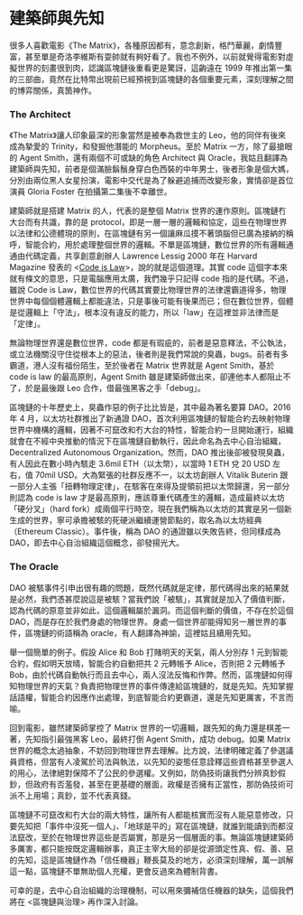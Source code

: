 # 建築師與先知

很多人喜歡電影《The Matrix》，各種原因都有，意念創新，格鬥華麗，劇情豐富，甚至單是奇洛李維斯有耍帥就有夠好看了。我也不例外，以前就覺得電影對虛擬世界的刻畫很到肉，認識區塊鏈後重看更是驚訝，這齣遠在 1999 年推出第一集的三部曲，竟然在比特幣出現前已經預視到區塊鏈的各個重要元素，深刻理解之間的博弈關係，真箇神作。

### The Architect

《The Matrix》讓人印象最深的形象當然是被奉為救世主的 Leo，他的同伴有後來成為摯愛的 Trinity，和發掘他潛能的 Morpheus。至於 Matrix 一方，除了最搶眼的 Agent Smith，還有兩個不可或缺的角色 Architect 與 Oracle，我姑且翻譯為建築師與先知，前者是個滿臉鬍鬚身穿白色西裝的中年男士，後者形象是個大媽，分別由兩位黑人女星扮演，電影中交代是為了躲避追捕而改變形象，實情卻是首位演員 Gloria Foster 在拍攝第二集後不幸離世。

建築師就是搭建 Matrix 的人，代表的是整個 Matrix 世界的運作原則。區塊鏈冇大台而有共識，靠的是 protocol，即是一層一層的邏輯和協定，這些在物理世界以法律和公德體現的原則，在區塊鏈有另一個讓麻瓜摸不著頭腦但已廣為接納的稱呼，智能合約，用於處理整個世界的邏輯。不單是區塊鏈，數位世界的所有邏輯通通由代碼定義，共享創意創辦人 Lawrence Lessig 2000 年在 Harvard Magazine 發表的 &lt;[Code is Law](https://harvardmagazine.com/2000/01/code-is-law-html)&gt;，說的就是這個道理。其實 code 這個字本來就有條文的意思，只是電腦應用太廣，我們幾乎只記得 code 指的是代碼。不過，雖說 Code is Law，數位世界的代碼其實要比物理世界的法律還霸道得多，物理世界中每個個體邏輯上都能違法，只是事後可能有後果而已；但在數位世界，個體是從邏輯上「守法」，根本沒有違反的能力，所以「law」在這裡並非法律而是「定律」。

無論物理世界還是數位世界，code 都是有瑕疵的，前者是惡意釋法，不公執法，或立法機關沒守住從根本上的惡法，後者則是我們常說的臭蟲，bugs。前者有多霸道，港人沒有福份陌生，至於後者在 Matrix 世界就是 Agent Smith，基於 code is law 的最高原則，Agent Smith 雖是建築師做出來，卻連他本人都阻止不了，於是最後跟 Leo 合作，借最強黑客之手「debug」。

區塊鏈的十年歷史上，臭蟲作惡的例子比比皆是，其中最為著名要算 DAO。2016 年 4 月，以太坊社群推出了新通證 DAO，首次利用區塊鏈的智能合約去映射物理世界中機構的邏輯，因著不可竄改和冇大台的特性，智能合約一旦開始運行，組織就會在不經中央推動的情況下在區塊鏈自動執行，因此命名為去中心自治組織，Decentralized Autonomous Organization。然而，DAO 推出後卻被發現臭蟲，有人因此在數小時內駭走 3.6mil ETH（以太幣），以當時 1 ETH 兌 20 USD 左右，值 70mil USD。大為緊張的社群反應不一，以太坊創辦人 Vitalik Buterin 跟一部分人主張「扭轉物理定律」，在駭客在來得及提領前把以太幣歸還，另一部分則認為 code is law 才是最高原則，應該尊重代碼產生的邏輯，造成最終以太坊「硬分叉」（hard fork）成兩個平行時空，現在我們稱為以太坊的其實是另一個新生成的世界，寧可承擔被駭的死硬派繼續運營節點的，取名為以太坊經典（Ethereum Classic）。事件後，稱為 DAO 的通證雖以失敗告終，但同樣成為 DAO，即去中心自治組織這個概念，卻發揚光大。

### The Oracle

DAO 被駭事件引申出很有趣的問題，既然代碼就是定律，那代碼得出來的結果就是必然，我們憑甚麼說這是被駭？當我們說「被駭」，其實就是加入了價值判斷，認為代碼的原意並非如此，這個邏輯屬於漏洞。而這個判斷的價值，不存在於這個 DAO，而是存在於我們身處的物理世界。身處一個世界卻能得知另一層世界的事件，區塊鏈的術語稱為 oracle，有人翻譯為神諭，這裡姑且續用先知。

舉一個簡單的例子。假設 Alice 和 Bob 打賭明天的天氣，兩人分別存 1 元到智能合約，假如明天放晴，智能合約自動把共 2 元轉帳予 Alice，否則把 2 元轉帳予 Bob，由於代碼自動執行而且去中心，兩人沒法反悔和作弊。然而，區塊鏈如何得知物理世界的天氣？負責把物理世界的事件傳達給區塊鏈的，就是先知。先知掌握話語權，智能合約因應作出處理，到底智能合約更霸道，還是先知更厲害，不言而喻。

回到電影，雖然建築師掌控了 Matrix 世界的一切邏輯，跟先知的角力還是棋差一著，先知指引最強黑客 Leo，最終打倒 Agent Smith，成功 debug。如果 Matrix 世界的概念太過抽象，不妨回到物理世界去理解。比方說，法律明確定義了參選議員資格，但當有人凌駕於司法與執法，以先知的姿態任意詮釋這些資格甚至參選人的用心，法律絕對保障不了公民的參選權。又例如，防偽技術讓我們分辨真鈔假鈔，但政府有否濫發，甚至在更基礎的層面，政權是否擁有正當性，那防偽技術可派不上用場；真鈔，並不代表真錢。

區塊鏈不可竄改和冇大台的兩大特性，讓所有人都能核實而沒有人能惡意修改，只要先知把「事件中沒死一個人」、「地球是平的」寫在區塊鏈，就誰到能讀到而都沒法竄改，至於在物理世界這些是否屬實，那是另一個層面的事。無論區塊鏈建築師多厲害，都只能按既定邏輯辦事，真正主宰大局的卻是從源頭定性真、假、善、惡的先知，這是區塊鏈作為「信任機器」鞭長莫及的地方，必須深刻理解，萬一誤解這一點，區塊鏈不單無助個人充權，更會反過來為體制背書。

可幸的是，去中心自治組織的治理機制，可以用來彌補信任機器的缺失，這個我們將在 &lt;區塊鏈與治理&gt; 再作深入討論。



